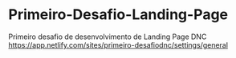 # Primeiro-Desafio-Landing-Page
Primeiro desafio de desenvolvimento de Landing Page DNC
https://app.netlify.com/sites/primeiro-desafiodnc/settings/general
